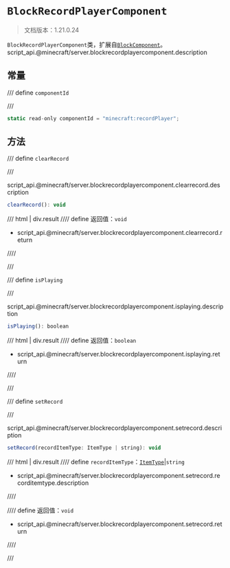 # `BlockRecordPlayerComponent`

> 文档版本：1.21.0.24

`BlockRecordPlayerComponent`类，扩展自[`BlockComponent`](./blockcomponent.md)。script_api.@minecraft/server.blockrecordplayercomponent.description

## 常量

/// define
`componentId`


///

```js
static read-only componentId = "minecraft:recordPlayer";
```


## 方法

/// define
`clearRecord`


///

script_api.@minecraft/server.blockrecordplayercomponent.clearrecord.description

```js
clearRecord(): void
```

/// html | div.result
//// define
返回值：`void`

- script_api.@minecraft/server.blockrecordplayercomponent.clearrecord.return


////

///


/// define
`isPlaying`


///

script_api.@minecraft/server.blockrecordplayercomponent.isplaying.description

```js
isPlaying(): boolean
```

/// html | div.result
//// define
返回值：`boolean`

- script_api.@minecraft/server.blockrecordplayercomponent.isplaying.return


////

///


/// define
`setRecord`


///

script_api.@minecraft/server.blockrecordplayercomponent.setrecord.description

```js
setRecord(recordItemType: ItemType | string): void
```

/// html | div.result
//// define
`recordItemType`：[`ItemType`](./itemtype.md)|`string`

- script_api.@minecraft/server.blockrecordplayercomponent.setrecord.recorditemtype.description


////

//// define
返回值：`void`

- script_api.@minecraft/server.blockrecordplayercomponent.setrecord.return


////

///

